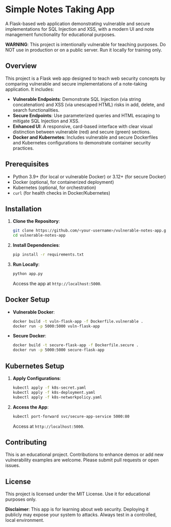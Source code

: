 # Simple Notes Taking App

A Flask-based web application demonstrating vulnerable and secure implementations for SQL Injection and XSS, with a modern UI and note management functionality for educational purposes.

**WARNING**: This project is intentionally vulnerable for teaching purposes. Do NOT use in production or on a public server. Run it locally for training only.

## Overview

This project is a Flask web app designed to teach web security concepts by comparing vulnerable and secure implementations of a note-taking application. It includes:

- **Vulnerable Endpoints**: Demonstrate SQL Injection (via string concatenation) and XSS (via unescaped HTML) risks in add, delete, and search functionalities.
- **Secure Endpoints**: Use parameterized queries and HTML escaping to mitigate SQL Injection and XSS.
- **Enhanced UI**: A responsive, card-based interface with clear visual distinction between vulnerable (red) and secure (green) sections.
- **Docker and Kubernetes**: Includes vulnerable and secure Dockerfiles and Kubernetes configurations to demonstrate container security practices.

## Prerequisites

- Python 3.9+ (for local or vulnerable Docker) or 3.12+ (for secure Docker)
- Docker (optional, for containerized deployment)
- Kubernetes (optional, for orchestration)
- `curl` (for health checks in Docker/Kubernetes)

## Installation

1. **Clone the Repository**:
   ```bash
   git clone https://github.com/<your-username>/vulnerable-notes-app.git
   cd vulnerable-notes-app
   ```

2. **Install Dependencies**:
   ```bash
   pip install -r requirements.txt
   ```

3. **Run Locally**:
   ```bash
   python app.py
   ```
   Access the app at `http://localhost:5000`.

## Docker Setup

- **Vulnerable Docker**:
  ```bash
  docker build -t vuln-flask-app -f Dockerfile.vulnerable .
  docker run -p 5000:5000 vuln-flask-app
  ```

- **Secure Docker**:
  ```bash
  docker build -t secure-flask-app -f Dockerfile.secure .
  docker run -p 5000:5000 secure-flask-app
  ```

## Kubernetes Setup

1. **Apply Configurations**:
   ```bash
   kubectl apply -f k8s-secret.yaml
   kubectl apply -f k8s-deployment.yaml
   kubectl apply -f k8s-networkpolicy.yaml
   ```

2. **Access the App**:
   ```bash
   kubectl port-forward svc/secure-app-service 5000:80
   ```
   Access at `http://localhost:5000`.

## Contributing

This is an educational project. Contributions to enhance demos or add new vulnerability examples are welcome. Please submit pull requests or open issues.

## License

This project is licensed under the MIT License. Use it for educational purposes only.

**Disclaimer**: This app is for learning about web security. Deploying it publicly may expose your system to attacks. Always test in a controlled, local environment.
